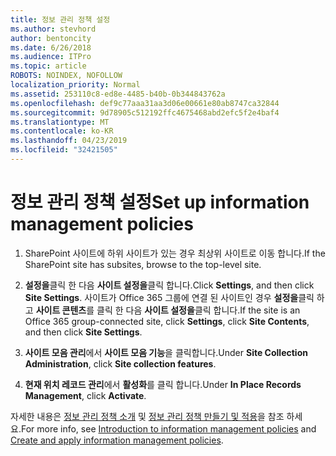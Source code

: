 ```yaml
---
title: 정보 관리 정책 설정
ms.author: stevhord
author: bentoncity
ms.date: 6/26/2018
ms.audience: ITPro
ms.topic: article
ROBOTS: NOINDEX, NOFOLLOW
localization_priority: Normal
ms.assetid: 253110c8-ed8e-4485-b40b-0b344843762a
ms.openlocfilehash: def9c77aaa31aa3d06e00661e80ab8747ca32844
ms.sourcegitcommit: 9d78905c512192ffc4675468abd2efc5f2e4baf4
ms.translationtype: MT
ms.contentlocale: ko-KR
ms.lasthandoff: 04/23/2019
ms.locfileid: "32421505"
---
```

# <a name="set-up-information-management-policies"></a><span data-ttu-id="a3d7e-102">정보 관리 정책 설정</span><span class="sxs-lookup"><span data-stu-id="a3d7e-102">Set up information management policies</span></span>

1. <span data-ttu-id="a3d7e-103">SharePoint 사이트에 하위 사이트가 있는 경우 최상위 사이트로 이동 합니다.</span><span class="sxs-lookup"><span data-stu-id="a3d7e-103">If the SharePoint site has subsites, browse to the top-level site.</span></span>
    
2. <span data-ttu-id="a3d7e-104">**설정을**클릭 한 다음 **사이트 설정을**클릭 합니다.</span><span class="sxs-lookup"><span data-stu-id="a3d7e-104">Click **Settings**, and then click **Site Settings**.</span></span> <span data-ttu-id="a3d7e-105">사이트가 Office 365 그룹에 연결 된 사이트인 경우 **설정을**클릭 하 고 **사이트 콘텐츠**를 클릭 한 다음 **사이트 설정을**클릭 합니다.</span><span class="sxs-lookup"><span data-stu-id="a3d7e-105">If the site is an Office 365 group-connected site, click **Settings**, click **Site Contents**, and then click **Site Settings**.</span></span>
    
3. <span data-ttu-id="a3d7e-106">**사이트 모음 관리**에서 **사이트 모음 기능**을 클릭합니다.</span><span class="sxs-lookup"><span data-stu-id="a3d7e-106">Under **Site Collection Administration**, click **Site collection features**.</span></span>
    
4. <span data-ttu-id="a3d7e-107">**현재 위치 레코드 관리**에서 **활성화**를 클릭 합니다.</span><span class="sxs-lookup"><span data-stu-id="a3d7e-107">Under **In Place Records Management**, click **Activate**.</span></span>
    
<span data-ttu-id="a3d7e-108">자세한 내용은 [정보 관리 정책 소개](https://go.microsoft.com/fwlink/?linkid=404239) 및 [정보 관리 정책 만들기 및 적용](https://go.microsoft.com/fwlink/?linkid=2003916)을 참조 하세요.</span><span class="sxs-lookup"><span data-stu-id="a3d7e-108">For more info, see [Introduction to information management policies](https://go.microsoft.com/fwlink/?linkid=404239) and [Create and apply information management policies](https://go.microsoft.com/fwlink/?linkid=2003916).</span></span>
  

